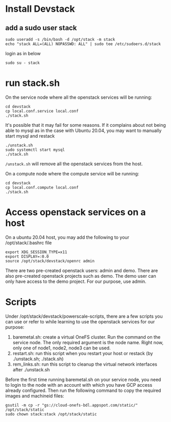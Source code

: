 # Install Devstack

## add a sudo user stack

```
sudo useradd -s /bin/bash -d /opt/stack -m stack
echo "stack ALL=(ALL) NOPASSWD: ALL" | sudo tee /etc/sudoers.d/stack
```

login as in below

```
sudo su - stack
```

# run stack.sh

On the service node where all the openstack services will be running:

```
cd devstack
cp local.conf.service local.conf
./stack.sh
```

It's possible that it may fail for some reasons. If it complains about not being able to mysql as in the case with Ubuntu 20.04, you may want to manually start mysql and restack

```
./unstack.sh
sudo systemctl start mysql
./stack.sh
```

`/unstack.sh` will remove all the openstack services from the host.

On a compute node where the compute service will be running:
```
cd devstack
cp local.conf.compute local.conf
./stack.sh
```

# Access openstack services on a host
On a ubuntu 20.04 host, you may add the following to your /opt/stack/.bashrc file

```
export XDG_SESSION_TYPE=x11
export DISPLAY=:0.0
source /opt/stack/devstack/openrc admin
```

There are two pre-created openstack users: admin and demo. There are also pre-created openstack projects such as demo. The demo user can only have access to the demo project. For our purpose, use admin.

# Scripts

Under /opt/stack/devstack/powerscale-scripts, there are a few scripts you can use or refer to while learning to use the openstack services for our purpose:

1. baremetal.sh: create a virtual OneFS cluster. Run the command on the service node. The only required argument is the node name. Right now, only one of node1, node2, node3 can be used.
1. restart.sh: run this script when you restart your host or restack (by ./unstack.sh; ./stack.sh)
1. rem_links.sh: run this script to cleanup the virtual network interfaces after ./unstack.sh

Before the first time running baremetal.sh on your service node, you need to login to the node with an account with which you have GCP access already configured. Then run the following command to copy the required images and machineid files:

```
gsutil -m cp -r "gs://cloud-onefs-bdl.appspot.com/static/" /opt/stack/static
sudo chown stack:stack /opt/stack/static
```

